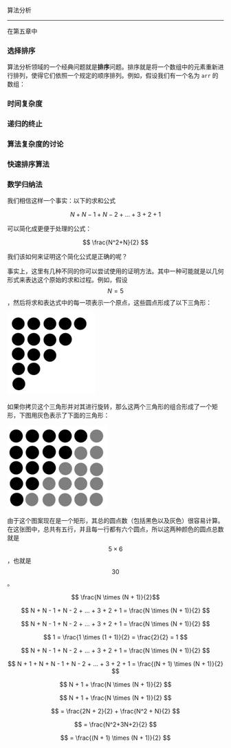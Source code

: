 算法分析

---

在第五章中



### 选择排序

算法分析领域的一个经典问题就是**排序**问题。排序就是将一个数组中的元素重新进行排列，使得它们依照一个规定的顺序排列。例如，假设我们有一个名为 `arr` 的数组：





### 时间复杂度







### 递归的终止





### 算法复杂度的讨论





### 快速排序算法





### 数学归纳法

我们相信这样一个事实：以下的求和公式

$$N + N - 1 + N - 2 + ... + 3 +2 + 1$$

可以简化成更便于处理的公式：

$$ \frac{N^2+N}{2} $$

我们该如何来证明这个简化公式是正确的呢？

事实上，这里有几种不同的你可以尝试使用的证明方法。其中一种可能就是以几何形式来表达这个原始的求和过程。例如，假设  $$N = 5$$ ，然后将求和表达式中的每一项表示一个原点，这些圆点形成了以下三角形：

![1555240595957](assets/1555240595957.png)

如果你拷贝这个三角形并对其进行旋转，那么这两个三角形的组合形成了一个矩形，下图用灰色表示了下面的三角形：

![1555241126409](assets/1555241126409.png)

由于这个图案现在是一个矩形，其总的圆点数（包括黑色以及灰色）很容易计算。在这张图中，总共有五行，并且每一行都有六个圆点，所以这两种颜色的圆点总数就是 $$5 \times 6$$，也就是 $$30$$。





$$ \frac{N \times (N + 1)}{2} ​$$

$$ N + N - 1 + N - 2 + ... + 3 + 2 + 1 =  \frac{N \times (N + 1)}{2}  $$

$$ N + N - 1 + N - 2 + ... + 3 + 2 + 1 =  \frac{N \times (N + 1)}{2}  $$

$$ 1 = \frac{1 \times (1 + 1)}{2} = \frac{2}{2} = 1 $$

$$ N + N - 1 + N - 2 + ... + 3 + 2 + 1 =  \frac{N \times (N + 1)}{2}  ​$$

$$ N + 1 + N + N - 1 + N - 2 + ... + 3 + 2 + 1 =  \frac{(N + 1) \times (N + 1)}{2}  ​$$

$$ N + 1 + \frac{N \times (N + 1)}{2} $$

$$ N + 1 + \frac{N \times (N + 1)}{2} $$

$$ = \frac{2N + 2}{2} + \frac{N^2 + N}{2} $$

$$ = \frac{N^2+3N+2}{2} $$

$$ = \frac{(N + 1) \times (N + 1)}{2} $$





